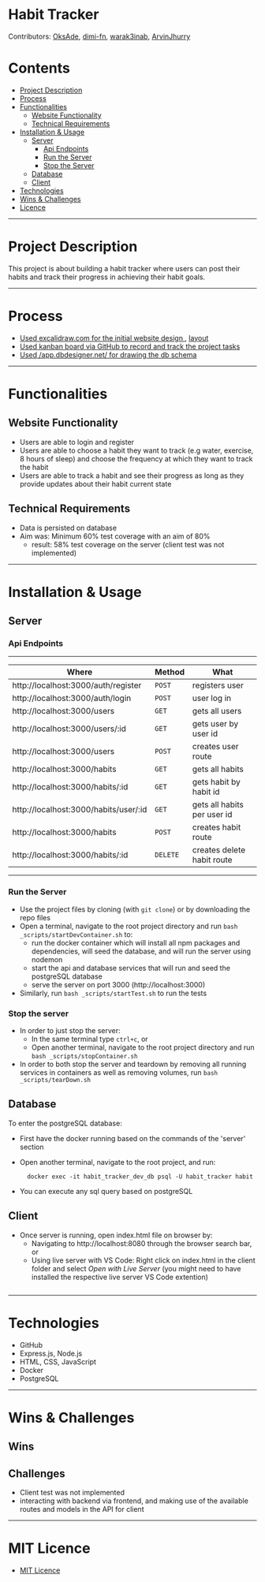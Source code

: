 # Habit Tracker

Contributors: [OksAde](https://github.com/OksAde), [dimi-fn](https://github.com/dimi-fn), [warak3inab](warak3inab), [ArvinJhurry](https://github.com/ArvinJhurry)  

Contents 
==========================
* [Project Description](#project-description)
* [Process](#process)
* [Functionalities](#functionalities)
  * [Website Functionality](#website-functionality)
  * [Technical Requirements](#technical-requirements)
* [Installation & Usage](#installation--usage)
  * [Server](#server)
    * [Api Endpoints](#api-endpoints)
    * [Run the Server](#run-the-server)
    * [Stop the Server](#stop-the-server)
  * [Database](#database)
  * [Client](#cliet)
* [Technologies](#technologies)
* [Wins & Challenges](#wins--challenges)
* [Licence](#licence)

--------

# Project Description

This project is about building a habit tracker where users can post their habits and track their progress in achieving their habit goals.

--------

# Process

* [Used excalidraw.com for the initial website design ](https://github.com/dimi-fn/breakTheHabit/blob/main/client/img/excalidraw.png), [layout](https://github.com/dimi-fn/breakTheHabit/blob/main/client/img/layout.png)
* [Used kanban board via GitHub to record and track the project tasks](https://github.com/dimi-fn/breakTheHabit/projects/1)
* [Used /app.dbdesigner.net/ for drawing the db schema](https://github.com/dimi-fn/breakTheHabit/blob/main/client/img/schema.PNG)

-----

# Functionalities

## Website Functionality

* Users are able to login and register
* Users are able to choose a habit they want to track (e.g water, exercise, 8 hours of sleep) and choose the frequency at which they want to track the habit 
* Users are able to track a habit and see their progress as long as they provide updates about their habit current state

## Technical Requirements

* Data is persisted on database
* Aim was: Minimum 60% test coverage with an aim of 80% 
    * result: 58% test coverage on the server (client test was not implemented)

--------

# Installation & Usage

## Server

### Api Endpoints

------

**Where** | **Method** | **What** |
---------------|---------------|------|
http://localhost:3000/auth/register |  `POST` | registers user |
http://localhost:3000/auth/login |  `POST` | user log in |
http://localhost:3000/users |  `GET` | gets all users |
http://localhost:3000/users/:id |  `GET` | gets user by user id |
http://localhost:3000/users  |  `POST` | creates user route |
http://localhost:3000/habits |  `GET` | gets all habits |
http://localhost:3000/habits/:id |  `GET` | gets habit by habit id |
http://localhost:3000/habits/user/:id |  `GET` | gets all habits per user id |
http://localhost:3000/habits |  `POST` | creates habit route |
http://localhost:3000/habits/:id |  `DELETE` | creates delete habit route |

------

### Run the Server

* Use the project files by cloning (with `git clone`) or by downloading the repo files
* Open a terminal, navigate to the root project directory and run `bash _scripts/startDevContainer.sh` to:
    * run the docker container which will install all npm packages and dependencies, will seed the database, and will run the server using nodemon
    * start the api and database services that will run and seed the postgreSQL database
    * serve the server on port 3000 (http://localhost:3000)
* Similarly, run `bash _scripts/startTest.sh` to run the tests      

### Stop the server

* In order to just stop the server:
    * In the same terminal type `ctrl+c`, or
    * Open another terminal, navigate to the root project directory and run `bash _scripts/stopContainer.sh`
* In order to both stop the server and teardown by removing all running services in containers as well as removing volumes, run `bash _scripts/tearDown.sh`    


## Database

To enter the postgreSQL database:
* First have the docker running based on the commands of the 'server' section
* Open another terminal, navigate to the root project, and run:
    
        docker exec -it habit_tracker_dev_db psql -U habit_tracker habit

* You can execute any sql query based on postgreSQL    


## Client

* Once server is running, open index.html file on browser by:
    * Navigating to http://localhost:8080 through the browser search bar, or
    * Using live server with VS Code: Right click on index.html in the client folder and select *Open with Live Server* (you might need to have installed the respective live server VS Code extention)    

<p align="center">
  <img src="https://github.com/dimi-fn/breakTheHabit/blob/main/client/static/css/schema.PNG" alt="">
</p>                

--------

# Technologies

* GitHub
* Express.js, Node.js
* HTML, CSS, JavaScript
* Docker
* PostgreSQL

--------

# Wins & Challenges

## Wins

## Challenges

* Client test was not implemented
* interacting with backend via frontend, and making use of the available routes and models in the API for client

-------

# MIT Licence

* [MIT Licence](https://github.com/dimi-fn/breakTheHabit/blob/main/LICENCE)
